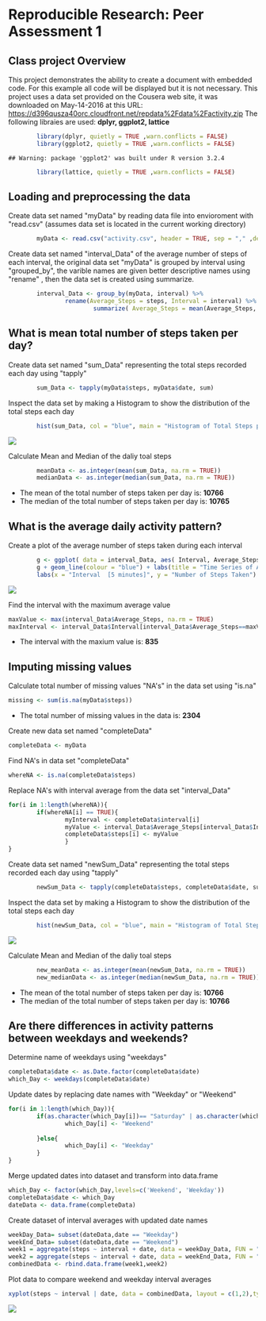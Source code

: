 # Reproducible Research: Peer Assessment 1

## Class project Overview
This project demonstrates the ability to create a document with embedded code.
For this example all code will be displayed but it is not necessary.
This project uses a data set provided on the Cousera web site, it was downloaded 
on May-14-2016 at this URL: 
https://d396qusza40orc.cloudfront.net/repdata%2Fdata%2Factivity.zip
The following libraies are used: **dplyr, ggplot2, lattice**


```r
        library(dplyr, quietly = TRUE ,warn.conflicts = FALSE)
        library(ggplot2, quietly = TRUE ,warn.conflicts = FALSE)
```

```
## Warning: package 'ggplot2' was built under R version 3.2.4
```

```r
        library(lattice, quietly = TRUE ,warn.conflicts = FALSE)
```

## Loading and preprocessing the data

Create data set named "myData" by reading data file into envioroment with "read.csv"
        (assumes data set is located in the current working directory)

```r
        myData <- read.csv("activity.csv", header = TRUE, sep = "," ,dec = "." )
```


Create data set named "interval_Data" of the average number of steps of each interval, the original data set "myData" is grouped by interval using "grouped_by", the varible names are given better descriptive names using "rename" , then the data set is created using summarize.


```r
        interval_Data <- group_by(myData, interval) %>%
                rename(Average_Steps = steps, Interval = interval) %>%
                        summarize( Average_Steps = mean(Average_Steps, na.rm = TRUE))
```


## What is mean total number of steps taken per day?
Create data set named "sum_Data" representing the total steps recorded each day using "tapply"

```r
        sum_Data <- tapply(myData$steps, myData$date, sum)
```

Inspect the data set by making a Histogram to show the distribution of the total steps each day 


```r
        hist(sum_Data, col = "blue", main = "Histogram of Total Steps per Day", xlab = "Number of Steps")
```

![](PA1_template_files/figure-html/unnamed-chunk-5-1.png)

Calculate Mean and Median of the daliy toal steps

```r
        meanData <- as.integer(mean(sum_Data, na.rm = TRUE))
        medianData <- as.integer(median(sum_Data, na.rm = TRUE))
```
* The mean of the total number of steps taken per day is: **10766**
* The median of the total number of steps taken per day is: **10765**

## What is the average daily activity pattern?
Create a plot of the average number of steps taken during each interval

```r
        g <- ggplot( data = interval_Data, aes( Interval, Average_Steps) )
        g + geom_line(colour = "blue") + labs(title = "Time Series of Average Steps Taken") +
        labs(x = "Interval  [5 minutes]", y = "Number of Steps Taken")
```

![](PA1_template_files/figure-html/unnamed-chunk-7-1.png)



Find the interval with the maximum average value

```r
maxValue <- max(interval_Data$Average_Steps, na.rm = TRUE)
maxInterval <- interval_Data$Interval[interval_Data$Average_Steps==maxValue] 
```
* The interval with the maxium value is: **835**

## Imputing missing values

Calculate total number of missing values "NA's" in the data set using "is.na"

```r
missing <- sum(is.na(myData$steps))
```
*  The total number of missing values in the data is: **2304**

Create new data set named "completeData" 

```r
completeData <- myData
```

Find NA's in data set "completeData" 

```r
whereNA <- is.na(completeData$steps)
```


Replace NA's with interval average from the data set "interval_Data"

```r
for(i in 1:length(whereNA)){
        if(whereNA[i] == TRUE){
                myInterval <- completeData$interval[i]
                myValue <- interval_Data$Average_Steps[interval_Data$Interval==myInterval] 
                completeData$steps[i] <- myValue
                }
}
```

Create data set named "newSum_Data" representing the total steps recorded each day using "tapply"

```r
        newSum_Data <- tapply(completeData$steps, completeData$date, sum)
```

Inspect the data set by making a Histogram to show the distribution of the total steps each day 


```r
        hist(newSum_Data, col = "blue", main = "Histogram of Total Steps per Day", xlab = "Number of Steps")
```

![](PA1_template_files/figure-html/unnamed-chunk-14-1.png)

Calculate Mean and Median of the daliy toal steps

```r
        new_meanData <- as.integer(mean(newSum_Data, na.rm = TRUE))
        new_medianData <- as.integer(median(newSum_Data, na.rm = TRUE))
```
* The mean of the total number of steps taken per day is: **10766**
* The median of the total number of steps taken per day is: **10766**

## Are there differences in activity patterns between weekdays and weekends?
Determine name of weekdays using "weekdays"

```r
completeData$date <- as.Date.factor(completeData$date)
which_Day <- weekdays(completeData$date)
```

Update dates by replacing date names with "Weekday" or "Weekend" 

```r
for(i in 1:length(which_Day)){
        if(as.character(which_Day[i])== "Saturday" | as.character(which_Day[i])== "Sunday"){
                which_Day[i] <- "Weekend"       
                
        }else{
                which_Day[i] <- "Weekday"
        }
}
```


Merge updated dates into dataset and transform into data.frame

```r
which_Day <- factor(which_Day,levels=c('Weekend', 'Weekday')) 
completeData$date <- which_Day
dateData <- data.frame(completeData)
```


Create dataset of interval averages with updated date names

```r
weekDay_Data= subset(dateData,date == "Weekday")
weekEnd_Data= subset(dateData,date == "Weekend")
week1 = aggregate(steps ~ interval + date, data = weekDay_Data, FUN = "mean" )
week2 = aggregate(steps ~ interval + date, data = weekEnd_Data, FUN = "mean" )
combinedData <- rbind.data.frame(week1,week2)
```


Plot data to compare weekend and weekday interval averages

```r
xyplot(steps ~ interval | date, data = combinedData, layout = c(1,2),type = "l")
```

![](PA1_template_files/figure-html/unnamed-chunk-20-1.png)





